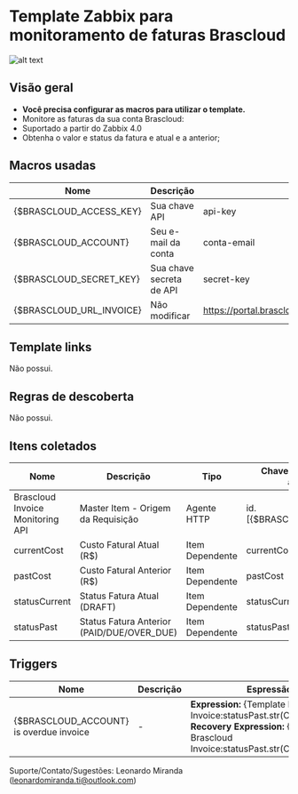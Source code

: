 # Template Zabbix para monitoramento de faturas Brascloud

![alt text](https://www.brascloud.com.br/assets/dist/site/images/logo.png)



## Visão geral

- **Você precisa configurar as macros para utilizar o template.**
- Monitore as faturas da sua conta Brascloud:
- Suportado a partir do Zabbix 4.0
 - Obtenha o valor e status da fatura e atual e a anterior;

## Macros usadas

| Nome | Descrição | Valor Padrão | Tipo |
| ------ | ------ | ------ | ------ |
| {$BRASCLOUD_ACCESS_KEY} | Sua chave API | api-key | Text |
| {$BRASCLOUD_ACCOUNT} | Seu e-mail da conta | conta-email | Text |
| {$BRASCLOUD_SECRET_KEY} | Sua chave secreta de API | secret-key | Text |
| {$BRASCLOUD_URL_INVOICE} | Não modificar | https://portal.brascloud.com.br/restapi/invoice/listByClient | Text |

## Template links
Não possui.
## Regras de descoberta
Não possui.

## Itens coletados
| Nome | Descrição | Tipo | Chave ou informação adicional |
| ------ | ------ | ------ | ------ |
| Brascloud Invoice Monitoring API | Master Item - Origem da Requisição | Agente HTTP | id.[{$BRASCLOUD_ACCOUNT}] |
| currentCost | Custo Fatural Atual (R$) | Item Dependente | currentCost |
| pastCost | Custo Fatural Anterior (R$) | Item Dependente | pastCost |
| statusCurrent | Status Fatura Atual (DRAFT)| Item Dependente | statusCurrent |
| statusPast | Status Fatura Anterior (PAID/DUE/OVER_DUE) | Item Dependente | statusPast |

## Triggers
| Nome | Descrição | Espressão | Severidade |
| ------ | ------ | ------ | ------ |
| {$BRASCLOUD_ACCOUNT} is overdue invoice | - | **Expression:**  {Template Brascloud Invoice:statusPast.str(OVER_DUE)}=1 **Recovery Expression:** {Template Brascloud Invoice:statusPast.str(OVER_DUE)}=0 | High |

Suporte/Contato/Sugestões: Leonardo Miranda (leonardomiranda.ti@outlook.com)

